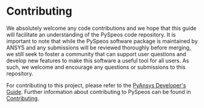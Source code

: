 # Contributing

We absolutely welcome any code contributions and we hope that this
guide will facilitate an understanding of the PySpeos code
repository. It is important to note that while the PySpeos software
package is maintained by ANSYS and any submissions will be reviewed
thoroughly before merging, we still seek to foster a community that can
support user questions and develop new features to make this software
a useful tool for all users. As such, we welcome and encourage any
questions or submissions to this repository.

For contributing to this project, please refer to the [PyAnsys Developer's Guide].
Further information about contributing to PySpeos can be found in [Contributing].

[PyAnsys Developer's Guide]: https://dev.docs.pyansys.com/index.html
[Contributing]: https://speos.docs.pyansys.com/dev/contributing.html
